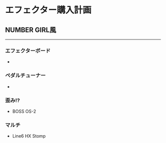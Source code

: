 # エフェクター購入計画

## NUMBER GIRL風

---

### エフェクターボード

- 

### ペダルチューナー

- 

### 歪み!?

- BOSS OS-2

### マルチ

- Line6 HX Stomp